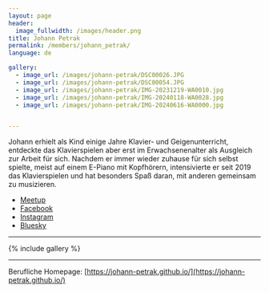 ```yaml
---
layout: page
header:
  image_fullwidth: /images/header.png
title: Johann Petrak
permalink: /members/johann_petrak/
language: de

gallery:
  - image_url: /images/johann-petrak/DSC00026.JPG
  - image_url: /images/johann-petrak/DSC00054.JPG
  - image_url: /images/johann-petrak/IMG-20231219-WA0010.jpg
  - image_url: /images/johann-petrak/IMG-20240118-WA0028.jpg
  - image_url: /images/johann-petrak/IMG-20240616-WA0000.jpg


---
```



Johann erhielt als Kind einige Jahre Klavier- und Geigenunterricht, entdeckte das Klavierspielen aber erst im Erwachsenenalter als Ausgleich zur Arbeit für sich. Nachdem er immer wieder zuhause für sich selbst spielte, meist auf einem E-Piano mit Kopfhörern, intensivierte er seit 2019 das Klavierspielen und hat besonders Spaß daran, mit anderen gemeinsam zu musizieren.

* [Meetup](https://www.meetup.com/members/182637050/)
* [Facebook](https://www.facebook.com/johann.petrak/)
* [Instagram](https://www.instagram.com/johannpetrak/)
* [Bluesky](https://bsky.app/profile/johann-petrak.bsky.social)
<!-- * [YouTube](https://www.youtube.com/@JohannPetrak) -->
<!-- * [Soundcloud](https://soundcloud.com/johann-petrak) -->

----

{% include gallery %}

----

Berufliche Homepage: [https://johann-petrak.github.io/](https://johann-petrak.github.io/)
